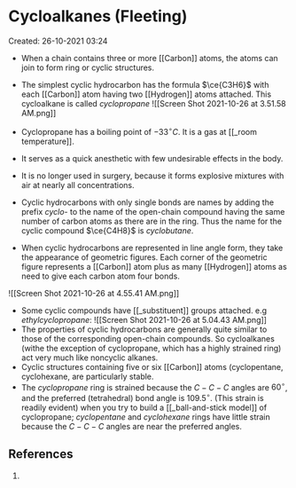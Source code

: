 # Cycloalkanes (Fleeting)
Created: 26-10-2021 03:24

* When a chain contains three or more [[Carbon]] atoms, the atoms can join to form ring or cyclic structures.
* The simplest cyclic hydrocarbon has the formula $\ce{C3H6}$ with each [[Carbon]] atom having two [[Hydrogen]] atoms attached. This cycloalkane is called *cyclopropane* 
![[Screen Shot 2021-10-26 at 3.51.58 AM.png]]

* Cyclopropane has a boiling point of $-33^{\circ}C$. It is a gas at [[_room temperature]].
* It serves as a quick anesthetic with few undesirable effects in the body. 
* It is no longer used in surgery, because it forms explosive mixtures with air at nearly all concentrations.
* Cyclic hydrocarbons with only single bonds are names by adding the prefix *cyclo-* to the name of the open-chain compound having the same number of carbon atoms as there are in the ring. Thus the name for the cyclic compound $\ce{C4H8}$ is *cyclobutane*. 
* When cyclic hydrocarbons are represented in line angle form, they take the appearance of geometric figures. Each corner of the geometric figure represents a [[Carbon]] atom plus as many [[Hydrogen]] atoms as need to give each carbon atom four bonds.

![[Screen Shot 2021-10-26 at 4.55.41 AM.png]]
* Some cyclic compounds have [[_substituent]] groups attached. e.g *ethylcyclopropane*: ![[Screen Shot 2021-10-26 at 5.04.43 AM.png]]
* The properties of cyclic hydrocarbons are generally quite similar to those of the corresponding open-chain compounds. So cycloalkanes (withe the exception of cyclopropane, which has a highly strained ring) act very much like noncyclic alkanes.
* Cyclic structures containing five or six [[Carbon]] atoms (cyclopentane, cyclohexane, are particularly stable.
* The *cyclopropane* ring is strained because the $C-C-C$ angles are $60^\circ$, and the preferred (tetrahedral) bond angle is $109.5^\circ$. (This strain is readily evident) when you try to build a [[_ball-and-stick model]] of cyclopropane; *cyclopentane* and *cyclohexane* rings have little strain because the $C-C-C$ angles are near the preferred angles.
## References
1. 